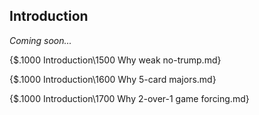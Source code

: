 ## <a name="Introduction"> Introduction

_Coming soon..._

{$.1000 Introduction\1500 Why weak no-trump.md}

{$.1000 Introduction\1600 Why 5-card majors.md}

{$.1000 Introduction\1700 Why 2-over-1 game forcing.md}
